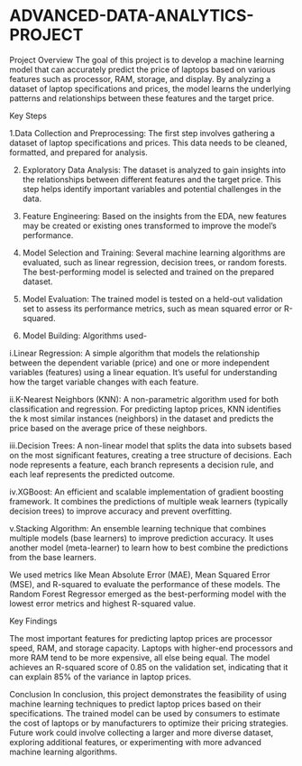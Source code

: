 # ADVANCED-DATA-ANALYTICS-PROJECT

Project Overview
The goal of this project is to develop a machine learning model that can accurately predict the price of laptops based on various features such as processor, RAM, storage, and display. By analyzing a dataset of laptop specifications and prices, the model learns the underlying patterns and relationships between these features and the target price.

Key Steps

1.Data Collection and Preprocessing: The first step involves gathering a dataset of laptop specifications and prices. This data needs to be cleaned, formatted, and prepared for analysis.

2. Exploratory Data Analysis: The dataset is analyzed to gain insights into the relationships between different features and the target price. This step helps identify important variables and potential challenges in the data.

3. Feature Engineering: Based on the insights from the EDA, new features may be created or existing ones transformed to improve the model’s performance.

4. Model Selection and Training: Several machine learning algorithms are evaluated, such as linear regression, decision trees, or random forests. The best-performing model is selected and trained on the prepared dataset.

5. Model Evaluation: The trained model is tested on a held-out validation set to assess its performance metrics, such as mean squared error or R-squared.

6. Model Building: Algorithms used-

i.Linear Regression: A simple algorithm that models the relationship between the dependent variable (price) and one or more independent variables (features) using a linear equation. It’s useful for understanding how the target variable changes with each feature.

ii.K-Nearest Neighbors (KNN): A non-parametric algorithm used for both classification and regression. For predicting laptop prices, KNN identifies the k most similar instances (neighbors) in the dataset and predicts the price based on the average price of these neighbors.

iii.Decision Trees: A non-linear model that splits the data into subsets based on the most significant features, creating a tree structure of decisions. Each node represents a feature, each branch represents a decision rule, and each leaf represents the predicted outcome.

iv.XGBoost: An efficient and scalable implementation of gradient boosting framework. It combines the predictions of multiple weak learners (typically decision trees) to improve accuracy and prevent overfitting.

v.Stacking Algorithm: An ensemble learning technique that combines multiple models (base learners) to improve prediction accuracy. It uses another model (meta-learner) to learn how to best combine the predictions from the base learners.

We used metrics like Mean Absolute Error (MAE), Mean Squared Error (MSE), and R-squared to evaluate the performance of these models. The Random Forest Regressor emerged as the best-performing model with the lowest error metrics and highest R-squared value.

Key Findings

The most important features for predicting laptop prices are processor speed, RAM, and storage capacity.
Laptops with higher-end processors and more RAM tend to be more expensive, all else being equal.
The model achieves an R-squared score of 0.85 on the validation set, indicating that it can explain 85% of the variance in laptop prices.

Conclusion
In conclusion, this project demonstrates the feasibility of using machine learning techniques to predict laptop prices based on their specifications. The trained model can be used by consumers to estimate the cost of laptops or by manufacturers to optimize their pricing strategies. Future work could involve collecting a larger and more diverse dataset, exploring additional features, or experimenting with more advanced machine learning algorithms.

